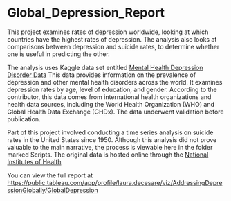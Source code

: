# Global_Depression_Report

This project examines rates of depression worldwide, looking at which countries have the highest rates of depression.
The analysis also looks at comparisons between depression and suicide rates, to determine whether one is useful in predicting the other.

The analysis uses Kaggle data set entitled <a href="https://www.kaggle.com/datasets/muhammadfaizan65/mental-health-depression-disorder-data">Mental Health Depression Disorder Data</a>
This data provides information on the prevalence of depression and other mental health disorders across the world. It examines depression rates by age, level of education, and gender.
According to the contributor, this data comes from international health organizations and health data sources, including the World Health Organization (WHO) and Global Health Data Exchange (GHDx). 
The data underwent validation before publication.

Part of this project involved conducting a time series analysis on suicide rates in the United States since 1950.
Although this analysis did not prove valuable to the main narrative, the process is viewable here in the folder marked Scripts. 
The original data is hosted online through the <a href="https://www.ncbi.nlm.nih.gov/books/NBK569311/table/ch3.tab9/">National Institutes of Health</a>

You can view the full report at https://public.tableau.com/app/profile/laura.decesare/viz/AddressingDepressionGlobally/GlobalDepression
